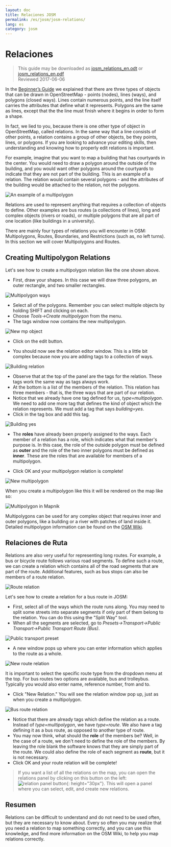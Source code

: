 ```yaml
---
layout: doc
title: Relaciones JOSM
permalink: /es/josm/josm-relations/
lang: es
category: josm
---
```


Relaciones
==========

> This guide may be downloaded as [josm_relations_en.odt](/files/josm_relations_en.odt) or [josm_relations_en.pdf](/files/josm_relations_en.pdf)  
> Reviewed 2017-06-06  

In the [Beginner’s Guide](/en/beginner) we explained that there are three types of objects that can be drawn in OpenStreetMap - points (nodes), lines (ways), and polygons (closed ways). Lines contain numerous points, and the line itself carries the attributes that define what it represents.  Polygons are the same as lines, except that the the line must finish where it begins in order to form a shape.  

In fact, we lied to you, because there is one other type of object in OpenStreetMap, called relations.  In the same way that a line consists of other
points, a relation contains a group of other objects, be they points, lines, or polygons.  If you are looking to advance your editing skills, then understanding and knowing how to properly edit relations is important.  

For example, imagine that you want to map a building that has courtyards in the center.  You would need to draw a polygon around the outside of the building, and you would want other polygons around the courtyards to indicate that they are not part of the building.  This is an example of a relation.  The relation would contain several polygons - and the attributes of the building would be attached to the relation, not the polygons.  

![An example of a multipolygon][]

Relations are used to represent anything that requires a collection of objects to define.  Other examples are bus routes (a collections of lines), long and complex objects (rivers or roads), or multiple polygons that are all part of one location (like buildings in a university).  

There are mainly four types of relations you will encounter in OSM: Multipolygons, Routes, Boundaries, and Restrictions (such as, no left turns).  In this section we will cover Multipolygons and Routes.  

Creating Multipolygon Relations
-------------------------------

Let's see how to create a multipolygon relation like the one shown above.  

- First, draw your shapes. In this case we will draw three polygons, an outer rectangle, and two smaller rectangles.

![Multipolygon ways][]

- Select all of the polygons. Remember you can select multiple objects by holding SHIFT and clicking on each.  
- Choose *Tools->Create multipolygon* from the menu.  
- The tags window now contains the new multipolygon.

![New mp object][]

- Click on the edit button.  

- You should now see the relation editor window. This is a little bit complex because now you are adding tags to a collection of ways.  

![Building relation][]

- Observe that at the top of the panel are the tags for the relation. These tags work the same way as tags always work.  
- At the bottom is a list of the members of the relation. This relation has three members - that is, the three ways that are part of our relation.  
- Notice that we already have one tag defined for us, *type=multipolygon*. We need to add one more tag that defines the kind of object which the relation represents. We must add a tag that says *building=yes*.  
- Click in the tag box and add this tag.  

![Building yes][]

- The **roles** have already been properly assigned to the ways. Each member of a relation has a role, which indicates what that member's purpose is. In this case, the role of the outside polygon must be defined as **outer** and the role of the two inner polygons must be defined as **inner**. These are the roles that are available for members of a multipolygon.  

- Click OK and your multipolygon relation is complete!  

![New multipolygon][]

When you create a multipolygon like this it will be rendered on the map like so:  

![Multipolygon in Mapnik][]

Multipolygons can be used for any complex object that requires inner and outer polygons, like a building or a river with patches of land inside it. Detailed multipolygon information can be found on the [OSM Wiki](http://wiki.openstreetmap.org/wiki/Relation:multipolygon).  

Relaciones de Ruta
----------------

Relations are also very useful for representing long routes. For example, a bus or bicycle route follows various road segments. To define such a route, we can create a relation which contains all of the road segments that are part of the route. Additional features, such as bus stops can also be members of a route relation.  

![Route relation][]

Let's see how to create a relation for a bus route in JOSM:  

- First, select all of the ways which the route runs along. You may need to split some streets into separate segments if only part of them belong to the relation. You can do this using the "Split Way" tool.  
- When all the segments are selected, go to *Presets->Transport->Public Transport->Public Transport Route (Bus)*.  

![Public transport preset][]

- A new window pops up where you can enter information which applies to the route as a whole.

![New route relation][]

It is important to select the specific route type from the dropdown menu at the top. For bus routes two options are available, bus and trolleybus. Typically you would also enter name, reference number, from and to.

- Click "New Relation." You will see the relation window pop up, just as when you create a multipolygon.  

![Bus route relation][]

- Notice that there are already tags which define the relation as a route. Instead of *type=multipolygon*, we have *type=route*. We also have a tag defining it as a bus route, as opposed to another type of route.  
- You may now think, what should the **role** of the members be? Well, in the case of a route, we don't need to define the role of the members. By leaving the role blank the software knows that they are simply part of the route. We could also define the role of each segment as **route**, but it is not necessary.  
- Click OK and your route relation will be complete!  

> If you want a list of all the relations on the map, you can open the relations panel by clicking on this button on the left: ![relation panel button][]{: height="30px"}. This will open a panel where you can select, edit, and create new relations.  

Resumen
-------

Relations can be difficult to understand and do not need to be used often, but they are necessary to know about. Every so often you may realize that you need a relation to map something correctly, and you can use this knowledge, and find more information on the OSM Wiki, to help you map relations correctly.


[Multipolygon ways]: /images/josm/multipolygon-ways.png
[Building relation]: /images/josm/building-relation.png
[New relation]: /images/josm/new-relation.png
[Building yes]: /images/josm/building-yes.png
[Outer or inner role]: /images/josm/outer-inner.png
[New multipolygon]: /images/josm/new-multipolygon.png
[New mp object]: /images/josm/new-mp.png
[Multipolygon in mapnik]: /images/josm/multipolygon-mapnik.png
[An example of a multipolygon]: /images/josm/multipolygon-demo.png
[New route relation]: /images/josm/new-route-relation.png
[Route relation]: /images/josm/route-relation.png
[Public transport preset]: /images/josm/public-transport-preset.png
[Bus route relation]: /images/josm/bus-route-relation.png
[relation panel button]: /images/josm/relation-panel-button.png